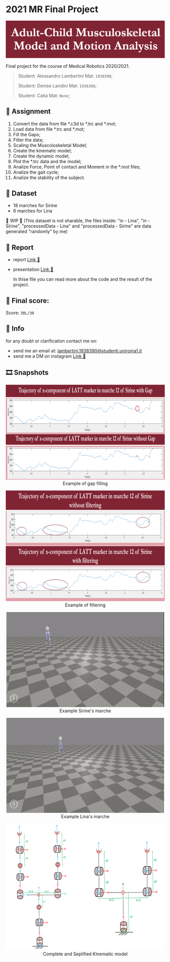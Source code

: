 # 2021 MR Final Project
<p align="center">
    <img src="./READMEimages/title.png" style="width: 750px;"></img>
</p>

Final project for the course of Medical Robotics 2020/2021.

>Student: Alessandro Lambertini Mat: `1938390`;
>
>Student: Denise Landini Mat: `1938388`;
>>
>Student: Catia Mat: `None`;

## 📝 Assignment

1.	Convert the data from file \*.c3d to \*.trc and \*.mot;
2.	Load data from file \*.trc and \*.mot;
3.  Fill the Gaps;
4.  Filter the data;
5.  Scaling the Muscoloskeletal Model;
6.  Create the kinematic model;
7.  Create the dynamic model;
8.  Plot the \*.trc data and the model;
9.  Analize Force, Point of contact and Moment in the \*.mot files;
10.  Analize the gait cycle;
11.  Analize the stability of the subject.

## 💾 Dataset

-   18 marches for Sirine
-   6 marches for Lina

👷 WIP 👷
(This dataset is not sharable, the files inside: "in - Lina", "in - Sirine", "processedData - Lina" and "processedData - Sirine" are data generated "randomly" by me)

## 📜 Report

-   report [Link 🔗](./Report.pdf)

-   presentation [Link 🔗](./Presentation.pdf)

    In thise file you can read more about the code and the result of the project.

## 💯 Final score:

Score: `30L/30`

## 🙋 Info

for any doubt or clarification contact me on:

-   send me an email at: lambertini.1938390@studenti.uniroma1.it
-   send me a DM on instagram [Link 🔗](https://www.instagram.com/lambertinialessandro/)

## 🎞️ Snapshots

<p align="center">
    <img src="./READMEimages/gapfilling.png" style="width: 800px; height: 300px"></img>
    <br>
    Example of gap filling
</p>

<p align="center">
    <img src="./READMEimages/filtering.png" style="width: 750px; height: 350px"></img>
    <br>
    Example of filtering
</p>

<p align="center">
    <img src="./READMEimages/videoSiline.gif" style="width: 500px; height: 300px"></img>
    <br>
    Example Sirine's marche
</p>

<p align="center">
    <img src="./READMEimages/videoLina.gif" style="width: 500px; height: 300px"></img>
    <br>
    Example Lina's marche
</p>

<p align="center">
    <img src="./READMEimages/kinematicmodel.png" style="width: 650px; height: 400px"></img>
    <br>
    Complete and Seplified Kinematic model
</p>

